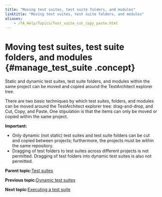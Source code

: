 ```yaml
--- 
title: "Moving test suites, test suite folders, and modules"
linktitle: "Moving test suites, test suite folders, and modules"
aliases: 
    - /TA_Help/Topics/Test_suite_cut_copy_paste.html
---
```

# Moving test suites, test suite folders, and modules {#manage_test_suite .concept}

Static and dynamic test suites, test suite folders, and modules within the same project can be moved and copied around the TestArchitect explorer tree.

There are two basic techniques by which test suites, folders, and modules can be moved around the TestArchitect explorer tree: drag-and-drop, and Cut, Copy, and Paste. One stipulation is that the items can only be moved or copied within the same project.

**Important:**

-   Only dynamic \(not static\) test suites and test suite folders can be cut and copied between projects; furthermore, the projects must be within the same repository.
-   Dragging of test folders to test suites across different projects is not permitted. Dragging of test folders into dynamic test suites is also not permitted.

**Parent topic:**[Test suites](../../TA_Help/Topics/Test_suite.html)

**Previous topic:**[Dynamic test suites](../../TA_Help/Topics/Test_suite_dynamic.html)

**Next topic:**[Executing a test suite](../../TA_Help/Topics/Test_suite_executing.html)

